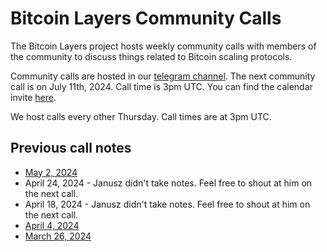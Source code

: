 # Bitcoin Layers Community Calls

The Bitcoin Layers project hosts weekly community calls with members of the community to discuss things related to Bitcoin scaling protocols.

Community calls are hosted in our [telegram channel](https://t.me/+8rv-1I2gkmQ4ZmJh). The next community call is on July 11th, 2024. Call time is 3pm UTC. You can find the calendar invite [here](https://calendar.google.com/calendar/event?action=TEMPLATE&tmeid=MW11aGtsMGs1N252a2pkM2pkZGJuMm1sNzQgY19iMzgyNWQ2Y2VkZGI2MzZlZWYxZTg2ZjgyM2RkYTEyN2ExZTViOGQ2ZGJlNzNmYmZmZGRjOTNkNmU2YTE5NjIyQGc&tmsrc=c_b3825d6ceddb636eef1e86f823dda127a1e5b8d6dbe73fbffddc93d6e6a19622%40group.calendar.google.com).

We host calls every other Thursday. Call times are at 3pm UTC.

## Previous call notes

- [May 2, 2024](https://github.com/bitcoinlayers/community-calls/blob/main/notes/2024-05-02.md)
- April 24, 2024 - Janusz didn't take notes. Feel free to shout at him on the next call.
- April 18, 2024 - Janusz didn't take notes. Feel free to shout at him on the next call.
- [April 4, 2024](https://github.com/bitcoinlayers/community-calls/blob/main/notes/2024-04-04.md)
- [March 26, 2024](https://github.com/bitcoinlayers/community-calls/blob/main/notes/03-27-2024.md)
